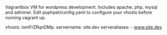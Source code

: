 Vagrantbox VM for wordpress development.
Includes apache, php, mysql and adminer.
Edit puphpet/config.yaml to configure your vhosts before running vagrant up.

 vhosts:
  iomFrZRqnDMp:
    servername: site.dev
    serveraliases:
      - www.site.dev

